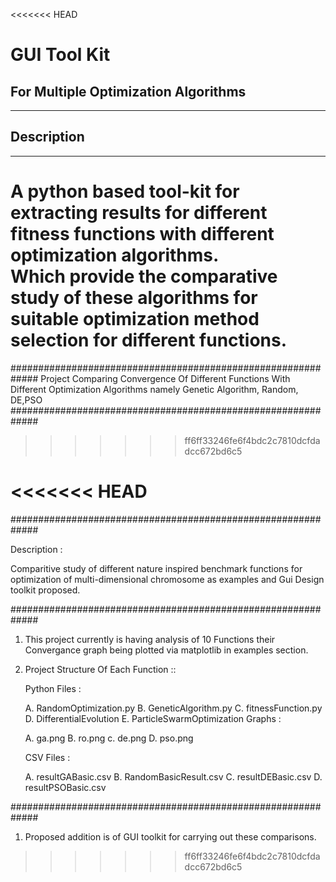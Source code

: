 <<<<<<< HEAD
# GUI Tool Kit  
## For Multiple Optimization Algorithms   
---
## Description
---
A python based tool-kit for extracting results for different fitness functions with different optimization algorithms.  
Which provide the comparative study of these algorithms for suitable optimization method selection for different functions.  
=======
#############################################################
		Project Comparing Convergence Of Different Functions
		With Different Optimization Algorithms namely Genetic Algorithm, Random, DE,PSO 
#############################################################
>>>>>>> ff6ff33246fe6f4bdc2c7810dcfdadcc672bd6c5


<<<<<<< HEAD
=======
#############################################################

Description :

Comparitive study of different nature inspired benchmark functions for optimization of multi-dimensional chromosome as examples and Gui Design toolkit proposed.

#############################################################

1. This project currently is having analysis of 10 Functions their Convergance graph being plotted via matplotlib in examples section.

2. Project Structure Of Each Function ::

	Python Files :

	A. RandomOptimization.py
	B. GeneticAlgorithm.py
	C. fitnessFunction.py
	D. DifferentialEvolution
	E. ParticleSwarmOptimization
	Graphs :
	
	A. ga.png
	B. ro.png
	c. de.png
	D. pso.png
	
	CSV Files :
	
	A. resultGABasic.csv
	B. RandomBasicResult.csv
	C. resultDEBasic.csv
	D. resultPSOBasic.csv

	 
#############################################################

1. Proposed addition is of GUI toolkit for carrying out these comparisons.
>>>>>>> ff6ff33246fe6f4bdc2c7810dcfdadcc672bd6c5
